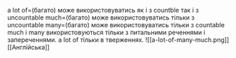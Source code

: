 a lot of=(багато) може використовуватись як і з countble так і з uncountable
much=(багато) може використовуватись тільки з uncountable
many=(багато) може використовуватись тільки з countable
much і many використовуються тільки з питальними реченнями і запереченнями.
a lot of тільки в тверженнях.
![[a-lot-of-many-much.png]]
[[Англійська]]